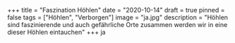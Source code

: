 +++
title = "Faszination Höhlen"
date = "2020-10-14"
draft = true
pinned = false
tags = ["Höhlen", "Verborgen"]
image = "ja.jpg"
description = "Höhlen sind faszinierende und auch gefährliche Orte zusammen werden wir in eine dieser Höhlen eintauchen"
+++
ja